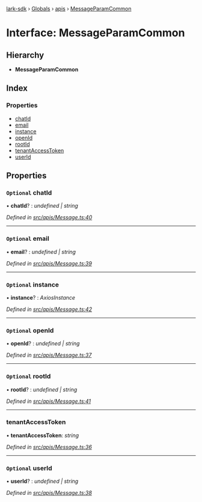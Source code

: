 [lark-sdk](../README.md) › [Globals](../globals.md) › [apis](../modules/apis.md) › [MessageParamCommon](apis.messageparamcommon.md)

# Interface: MessageParamCommon

## Hierarchy

* **MessageParamCommon**

## Index

### Properties

* [chatId](apis.messageparamcommon.md#optional-chatid)
* [email](apis.messageparamcommon.md#optional-email)
* [instance](apis.messageparamcommon.md#optional-instance)
* [openId](apis.messageparamcommon.md#optional-openid)
* [rootId](apis.messageparamcommon.md#optional-rootid)
* [tenantAccessToken](apis.messageparamcommon.md#tenantaccesstoken)
* [userId](apis.messageparamcommon.md#optional-userid)

## Properties

### `Optional` chatId

• **chatId**? : *undefined | string*

*Defined in [src/apis/Message.ts:40](https://github.com/TbhT/lark-sdk/blob/5ecb791/src/apis/Message.ts#L40)*

___

### `Optional` email

• **email**? : *undefined | string*

*Defined in [src/apis/Message.ts:39](https://github.com/TbhT/lark-sdk/blob/5ecb791/src/apis/Message.ts#L39)*

___

### `Optional` instance

• **instance**? : *AxiosInstance*

*Defined in [src/apis/Message.ts:42](https://github.com/TbhT/lark-sdk/blob/5ecb791/src/apis/Message.ts#L42)*

___

### `Optional` openId

• **openId**? : *undefined | string*

*Defined in [src/apis/Message.ts:37](https://github.com/TbhT/lark-sdk/blob/5ecb791/src/apis/Message.ts#L37)*

___

### `Optional` rootId

• **rootId**? : *undefined | string*

*Defined in [src/apis/Message.ts:41](https://github.com/TbhT/lark-sdk/blob/5ecb791/src/apis/Message.ts#L41)*

___

###  tenantAccessToken

• **tenantAccessToken**: *string*

*Defined in [src/apis/Message.ts:36](https://github.com/TbhT/lark-sdk/blob/5ecb791/src/apis/Message.ts#L36)*

___

### `Optional` userId

• **userId**? : *undefined | string*

*Defined in [src/apis/Message.ts:38](https://github.com/TbhT/lark-sdk/blob/5ecb791/src/apis/Message.ts#L38)*
